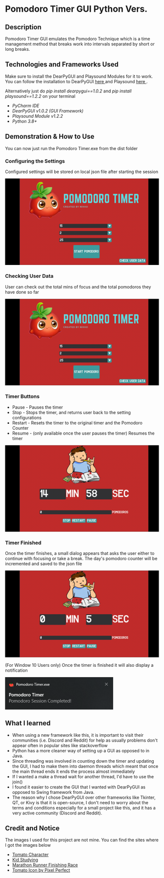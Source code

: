 <!--Title-->
<h1> Pomodoro Timer GUI Python Vers. </h1>

<!--Description-->
<h2> Description </h2>
  <!--Describe the project (what is a pomodoro timer?)-->
  <p> Pomodoro Timer GUI emulates the Pomodoro Technique which is a time management method that breaks work into intervals separated by short or long breaks.</p>
       
<!--Technologies and Frameworks Used-->
<h2> Technologies and Frameworks Used </h2>
  <p> Make sure to install the DearPyGUI and Playsound Modules for it to work. You can follow the installation to DearPyGUI <a href="https://github.com/hoffstadt/DearPyGui"> here </a> and Playsound <a href="https://pypi.org/project/playsound/"> here </a>.</p> 
  <p> Alternatively just do <i> pip install dearpygui==1.0.2 </i> and <i> pip install playsound==1.2.2 </i> on your terminal</p>
  <ul>
    <li> <i> PyCharm IDE </i> </li>
    <li> <i> DearPyGUI v1.0.2 (GUI Framework) </i> </li>
    <li> <i> Playsound Module v1.2.2 </i></li>
    <li> <i> Python 3.8+ </i> </li>
  </ul>

<!--Demonstration + How to Use-->
<h2> Demonstration & How to Use </h2>
  <p> You can now just run the Pomodoro Timer.exe from the dist folder </p>
  
  <!--Configuring the settings-->
  <h3> Configuring the Settings </h3>
    <p> Configured settings will be stored on local json file after starting the session </p>
    <img src="https://github.com/gnikkoch96/Python-Pomodoro-Timer-GUI/blob/master/resources/read_me%20stuff/settings_example.gif"/>
  
  <!--Checking User Data-->
  <h3> Checking User Data </h3>
    <p> User can check out the total mins of focus and the total pomodoros they have done so far </p>
    <img src="https://github.com/gnikkoch96/Python-Pomodoro-Timer-GUI/blob/master/resources/read_me%20stuff/check_user_data.gif"/>
    
  <!--Functional Buttons-->
  <h3> Timer Buttons </h3>
    <ul>
      <li> Pause - Pauses the timer </li>
      <li> Stop - Stops the timer, and returns user back to the setting configurations </li>
      <li> Restart - Resets the timer to the original timer and the Pomodoro Counter </li>
      <li> Resume - (only available once the user pauses the timer) Resumes the timer </li>
    </ul>
    <img src="https://github.com/gnikkoch96/Python-Pomodoro-Timer-GUI/blob/master/resources/read_me%20stuff/buttons_example.gif"/>

  <!--Finished-->
  <h3> Timer Finished </h3>
    <p> Once the timer finishes, a small dialog appears that asks the user either to continue with focusing or take a break. The day's pomodoro counter will be incremented and    saved to the json file</p>
    <img src="https://github.com/gnikkoch96/Python-Pomodoro-Timer-GUI/blob/master/resources/read_me%20stuff/timer_finished.gif"/>
    <p> (For Window 10 Users only) Once the timer is finished it will also display a notification </p>
    <img src="https://github.com/gnikkoch96/Python-Pomodoro-Timer-GUI/blob/master/resources/read_me%20stuff/notification_example.png"/>
    
<!--What I learned-->
<h2> What I learned </h2> 
  <ul>
    <li> When using a new framework like this, it is important to visit their communities (i.e. Discord and Reddit) for help as usually problems don't appear often in popular            sites like stackoverflow </li>
    <li> Python has a more cleaner way of setting up a GUI as opposed to in Java. </li>
    <li> Since threading was involved in counting down the timer and updating the GUI, I had to make them into daemon threads which meant that once the main thread ends it                ends the process almost immediately </li> 
    <li> If I wanted a make a thread wait for another thread, I'd have to use the join() </li> 
    <li> I found it easier to create the GUI that I wanted with DearPyGUI as opposed to Swing framework from Java. </li>
    <li> The reason why I chose DearPyGUI over other frameworks like Tkinter, QT, or Kivy is that it is open-source, I don't need to worry about the terms and conditions especially for a small project like this, and it has a very active community (Discord and Reddit). </li>
  
  </ul>

<h2> Credit and Notice </h2>
<p> The images I used for this project are not mine. You can find the sites where I got the images below </p>
<ul>
  <li> <a href="https://opengameart.org/content/little-tomato"> Tomato Character </a> </li>
  <li> <a href="https://cliparts.zone/clipart/585233"> Kid Studying </a> </li>
  <li> <a href="https://lh3.googleusercontent.com/proxy/nAzHFtxsck04b8cHE6bKLNxLwbhHRjetcP4o48rZj3dmunBCrl842cz3RKILtNaPUS1lgM7JcW3lJRl9VkGRNB3Y6k98U9RDzUSng7LnSo8AUZSWDkKpvFK8IAyvIFZMNe9MQnxNgIzc3TI"> Marathon Runner Finishing Race </a> </li>
  <li> <a href="https://www.flaticon.com/free-icon/tomato_1202125?term=tomato&page=1&position=1&page=1&position=1&related_id=1202125&origin=tag"> Tomato Icon by Pixel Perfect </a>
</ul>
